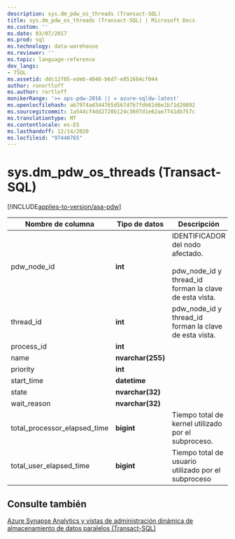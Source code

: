 ```yaml
---
description: sys.dm_pdw_os_threads (Transact-SQL)
title: sys.dm_pdw_os_threads (Transact-SQL) | Microsoft Docs
ms.custom: ''
ms.date: 03/07/2017
ms.prod: sql
ms.technology: data-warehouse
ms.reviewer: ''
ms.topic: language-reference
dev_langs:
- TSQL
ms.assetid: ddc12f05-edeb-4848-b6d7-e851684cf044
author: ronortloff
ms.author: rortloff
monikerRange: '>= aps-pdw-2016 || = azure-sqldw-latest'
ms.openlocfilehash: ab7974ad344765d567d7b7fdb62d6e1b71d20892
ms.sourcegitcommit: 1a544cf4dd2720b124c3697d1e62ae7741db757c
ms.translationtype: MT
ms.contentlocale: es-ES
ms.lasthandoff: 12/14/2020
ms.locfileid: "97440765"
---
```

# <a name="sysdm_pdw_os_threads-transact-sql"></a>sys.dm_pdw_os_threads (Transact-SQL)
[!INCLUDE[applies-to-version/asa-pdw](../../includes/applies-to-version/asa-pdw.md)]

  
  
|Nombre de columna|Tipo de datos|Descripción|Intervalo|  
|-----------------|---------------|-----------------|-----------|  
|pdw_node_id|**int**|IDENTIFICADOR del nodo afectado.<br /><br /> pdw_node_id y thread_id forman la clave de esta vista.|Vea node_id en [sys.dm_pdw_nodes &#40;&#41;de Transact-SQL ](../../relational-databases/system-dynamic-management-views/sys-dm-pdw-nodes-transact-sql.md).|  
|thread_id|**int**|pdw_node_id y thread_id forman la clave de esta vista.||  
|process_id|**int**|||  
|name|**nvarchar(255)**|||  
|priority|**int**|||  
|start_time|**datetime**|||  
|state|**nvarchar(32)**|||  
|wait_reason|**nvarchar(32)**|||  
|total_processor_elapsed_time|**bigint**|Tiempo total de kernel utilizado por el subproceso.||  
|total_user_elapsed_time|**bigint**|Tiempo total de usuario utilizado por el subproceso||  
  
## <a name="see-also"></a>Consulte también  
 [Azure Synapse Analytics y vistas de administración dinámica de almacenamiento de datos paralelos &#40;Transact-SQL&#41;](../../relational-databases/system-dynamic-management-views/sql-and-parallel-data-warehouse-dynamic-management-views.md)  
  
  
